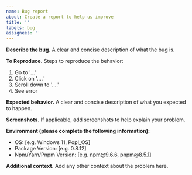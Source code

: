 ```yaml
---
name: Bug report
about: Create a report to help us improve
title: ''
labels: bug
assignees: ''
---
```


**Describe the bug.** A clear and concise description of what the bug is.

**To Reproduce.** Steps to reproduce the behavior:

1. Go to '...'
2. Click on '....'
3. Scroll down to '....'
4. See error

**Expected behavior.** A clear and concise description of what you expected to happen.

**Screenshots.** If applicable, add screenshots to help explain your problem.

**Environment (please complete the following information):**

- OS: [e.g. Windows 11, Pop!_OS]
- Package Version: [e.g. 0.8.12]
- Npm/Yarn/Pnpm Version: [e.g. npm@9.6.6, pnpm@8.5.1]

**Additional context.** Add any other context about the problem here.
